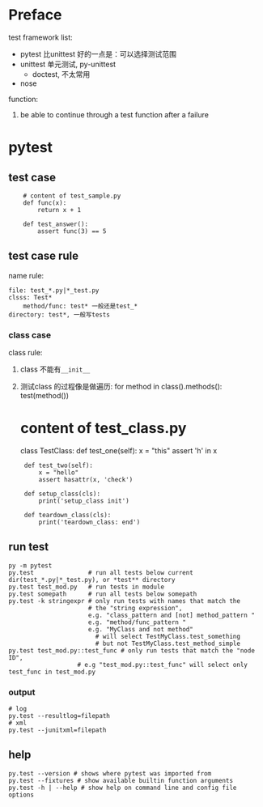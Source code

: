 # Preface
test framework list:
- pytest   比unittest 好的一点是：可以选择测试范围
- unittest 单元测试, py-unittest
    - doctest, 不太常用
- nose

function:
1. be able to continue through a test function after a failure

# pytest

## test case
```
    # content of test_sample.py
    def func(x):
        return x + 1

    def test_answer():
        assert func(3) == 5
```
## test case rule
name rule:

    file: test_*.py|*_test.py
    clsss: Test*
        method/func: test* 一般还是test_*
    directory: test*, 一般写tests

### class case
class rule:
1. class 不能有`__init__`
2. 测试class 的过程像是做遍历: for method in class().methods(): test(method())

    # content of test_class.py
    class TestClass:
        def test_one(self):
            x = "this"
            assert 'h' in x

        def test_two(self):
            x = "hello"
            assert hasattr(x, 'check')

        def setup_class(cls):
            print('setup_class init')

        def teardown_class(cls):
            print('teardown_class: end')


## run test

    py -m pytest
    py.test               # run all tests below current dir(test_*.py|*_test.py), or *test** directory
    py.test test_mod.py   # run tests in module
    py.test somepath      # run all tests below somepath
    py.test -k stringexpr # only run tests with names that match the
                          # the "string expression", 
                          e.g. "class_pattern and [not] method_pattern " 
                          e.g. "method/func_pattern " 
                          e.g. "MyClass and not method"
                            # will select TestMyClass.test_something
                            # but not TestMyClass.test_method_simple
    py.test test_mod.py::test_func # only run tests that match the "node ID",
                       # e.g "test_mod.py::test_func" will select only test_func in test_mod.py

### output

    # log
    py.test --resultlog=filepath
    # xml
    py.test --junitxml=filepath

## help
```
py.test --version # shows where pytest was imported from
py.test --fixtures # show available builtin function arguments
py.test -h | --help # show help on command line and config file options
```